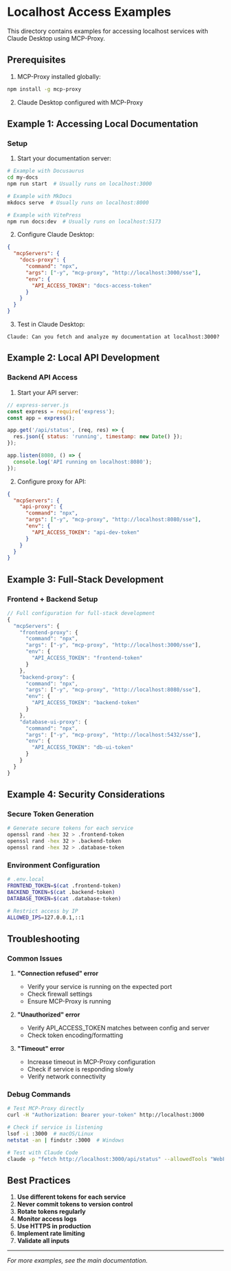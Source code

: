 # Localhost Access Examples

This directory contains examples for accessing localhost services with Claude Desktop using MCP-Proxy.

## Prerequisites

1. MCP-Proxy installed globally:
```bash
npm install -g mcp-proxy
```

2. Claude Desktop configured with MCP-Proxy

## Example 1: Accessing Local Documentation

### Setup

1. Start your documentation server:
```bash
# Example with Docusaurus
cd my-docs
npm run start  # Usually runs on localhost:3000

# Example with MkDocs
mkdocs serve  # Usually runs on localhost:8000

# Example with VitePress
npm run docs:dev  # Usually runs on localhost:5173
```

2. Configure Claude Desktop:
```json
{
  "mcpServers": {
    "docs-proxy": {
      "command": "npx",
      "args": ["-y", "mcp-proxy", "http://localhost:3000/sse"],
      "env": {
        "API_ACCESS_TOKEN": "docs-access-token"
      }
    }
  }
}
```

3. Test in Claude Desktop:
```
Claude: Can you fetch and analyze my documentation at localhost:3000?
```

## Example 2: Local API Development

### Backend API Access

1. Start your API server:
```javascript
// express-server.js
const express = require('express');
const app = express();

app.get('/api/status', (req, res) => {
  res.json({ status: 'running', timestamp: new Date() });
});

app.listen(8080, () => {
  console.log('API running on localhost:8080');
});
```

2. Configure proxy for API:
```json
{
  "mcpServers": {
    "api-proxy": {
      "command": "npx",
      "args": ["-y", "mcp-proxy", "http://localhost:8080/sse"],
      "env": {
        "API_ACCESS_TOKEN": "api-dev-token"
      }
    }
  }
}
```

## Example 3: Full-Stack Development

### Frontend + Backend Setup

```javascript
// Full configuration for full-stack development
{
  "mcpServers": {
    "frontend-proxy": {
      "command": "npx",
      "args": ["-y", "mcp-proxy", "http://localhost:3000/sse"],
      "env": {
        "API_ACCESS_TOKEN": "frontend-token"
      }
    },
    "backend-proxy": {
      "command": "npx",
      "args": ["-y", "mcp-proxy", "http://localhost:8080/sse"],
      "env": {
        "API_ACCESS_TOKEN": "backend-token"
      }
    },
    "database-ui-proxy": {
      "command": "npx",
      "args": ["-y", "mcp-proxy", "http://localhost:5432/sse"],
      "env": {
        "API_ACCESS_TOKEN": "db-ui-token"
      }
    }
  }
}
```

## Example 4: Security Considerations

### Secure Token Generation

```bash
# Generate secure tokens for each service
openssl rand -hex 32 > .frontend-token
openssl rand -hex 32 > .backend-token
openssl rand -hex 32 > .database-token
```

### Environment Configuration

```bash
# .env.local
FRONTEND_TOKEN=$(cat .frontend-token)
BACKEND_TOKEN=$(cat .backend-token)
DATABASE_TOKEN=$(cat .database-token)

# Restrict access by IP
ALLOWED_IPS=127.0.0.1,::1
```

## Troubleshooting

### Common Issues

1. **"Connection refused" error**
   - Verify your service is running on the expected port
   - Check firewall settings
   - Ensure MCP-Proxy is running

2. **"Unauthorized" error**
   - Verify API_ACCESS_TOKEN matches between config and server
   - Check token encoding/formatting

3. **"Timeout" error**
   - Increase timeout in MCP-Proxy configuration
   - Check if service is responding slowly
   - Verify network connectivity

### Debug Commands

```bash
# Test MCP-Proxy directly
curl -H "Authorization: Bearer your-token" http://localhost:3000

# Check if service is listening
lsof -i :3000  # macOS/Linux
netstat -an | findstr :3000  # Windows

# Test with Claude Code
claude -p "fetch http://localhost:3000/api/status" --allowedTools "WebFetch"
```

## Best Practices

1. **Use different tokens for each service**
2. **Never commit tokens to version control**
3. **Rotate tokens regularly**
4. **Monitor access logs**
5. **Use HTTPS in production**
6. **Implement rate limiting**
7. **Validate all inputs**

---

*For more examples, see the main documentation.*